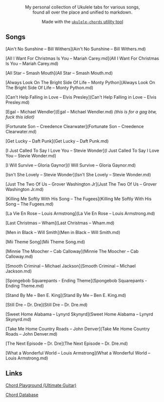 <div align="center">
	<p>
		My personal collection of Ukulele tabs for various songs,<br> found all over the place and unified to markdown. 
	</p>
	<p>
    Made with the <a href="https://github.com/capevace/ukulele-chords"><code>ukulele-chords</code> utility tool</a>
	</p>
</div>

## Songs

[Ain't No Sunshine – Bill Withers](Ain't No Sunshine – Bill Withers.md)

[All I Want For Christmas Is You – Mariah Carey.md](All I Want For Christmas Is You – Mariah Carey.md)

[All Star – Smash Mouth](All Star – Smash Mouth.md)

[Always Look On The Bright Side Of Life – Monty Python](Always Look On The Bright Side Of Life – Monty Python.md)

[Can't Help Falling in Love – Elvis Presley](Can't Help Falling in Love – Elvis Presley.md)

[Egal – Michael Wendler](Egal – Michael Wendler.md) *(this is for a gag btw, fuck this idiot)*

[Fortunate Son – Creedence Clearwater](Fortunate Son – Creedence Clearwater.md)

[Get Lucky – Daft Punk](Get Lucky – Daft Punk.md)

[I Just Called To Say I Love You – Stevie Wonder](I Just Called To Say I Love You – Stevie Wonder.md)

[I Will Survive – Gloria Gaynor](I Will Survive – Gloria Gaynor.md)

[Isn't She Lovely – Stevie Wonder](Isn't She Lovely – Stevie Wonder.md)

[Just The Two Of Us – Grover Washington Jr](Just The Two Of Us – Grover Washington Jr.md)

[Killing Me Softly With His Song – The Fugees](Killing Me Softly With His Song – The Fugees.md)

[La Vie En Rose – Louis Armstrong](La Vie En Rose – Louis Armstrong.md)

[Last Christmas – Wham](Last Christmas – Wham.md)

[Men in Black – Will Smith](Men in Black – Will Smith.md)

[Mii Theme Song](Mii Theme Song.md)

[Minnie The Moocher – Cab Calloway](Minnie The Moocher – Cab Calloway.md)

[Smooth Criminal – Michael Jackson](Smooth Criminal – Michael Jackson.md)

[Spongebob Squarepants - Ending Theme](Spongebob Squarepants - Ending Theme.md)

[Stand By Me – Ben E. King](Stand By Me – Ben E. King.md)

[Still Dre – Dr. Dre](Still Dre – Dr. Dre.md)

[Sweet Home Alabama – Lynyrd Skynyrd](Sweet Home Alabama – Lynyrd Skynyrd.md)

[Take Me Home Country Roads – John Denver](Take Me Home Country Roads – John Denver.md)

[The Next Episode – Dr. Dre](The Next Episode – Dr. Dre.md)

[What a Wonderful World – Louis Armstrong](What a Wonderful World – Louis Armstrong.md)

## Links

[Chord Playground (Ultimate Guitar)](https://tabs.ultimate-guitar.com/user/tab/view?h=Y6C06S9IZfAtkGx8qROspDK9)

[Chord Database](https://mateffy.me/ukulele-chords)

